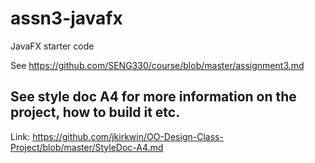 # assn3-javafx
JavaFX starter code

See https://github.com/SENG330/course/blob/master/assignment3.md

## See style doc A4 for more information on the project, how to build it etc.
Link: https://github.com/jkirkwin/OO-Design-Class-Project/blob/master/StyleDoc-A4.md
